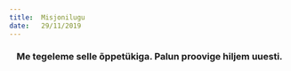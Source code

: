 ```yaml
---
title:  Misjonilugu
date:   29/11/2019
---
```


### <center>Me tegeleme selle õppetükiga. Palun proovige hiljem uuesti.</center>